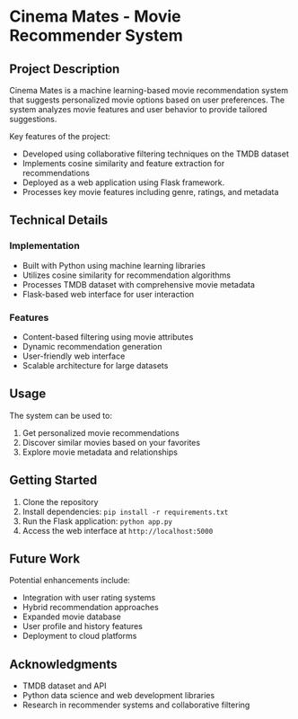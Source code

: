 # Cinema Mates - Movie Recommender System

## Project Description

Cinema Mates is a machine learning-based movie recommendation system that suggests personalized movie options based on user preferences. The system analyzes movie features and user behavior to provide tailored suggestions.

Key features of the project:
- Developed using collaborative filtering techniques on the TMDB dataset
- Implements cosine similarity and feature extraction for recommendations
- Deployed as a web application using Flask framework. 
- Processes key movie features including genre, ratings, and metadata

## Technical Details

### Implementation
- Built with Python using machine learning libraries
- Utilizes cosine similarity for recommendation algorithms
- Processes TMDB dataset with comprehensive movie metadata
- Flask-based web interface for user interaction

### Features
- Content-based filtering using movie attributes
- Dynamic recommendation generation
- User-friendly web interface
- Scalable architecture for large datasets

## Usage

The system can be used to:
1. Get personalized movie recommendations
2. Discover similar movies based on your favorites
3. Explore movie metadata and relationships


## Getting Started

1. Clone the repository
2. Install dependencies: `pip install -r requirements.txt`
3. Run the Flask application: `python app.py`
4. Access the web interface at `http://localhost:5000`

## Future Work

Potential enhancements include:
- Integration with user rating systems
- Hybrid recommendation approaches
- Expanded movie database
- User profile and history features
- Deployment to cloud platforms

## Acknowledgments

- TMDB dataset and API
- Python data science and web development libraries
- Research in recommender systems and collaborative filtering
